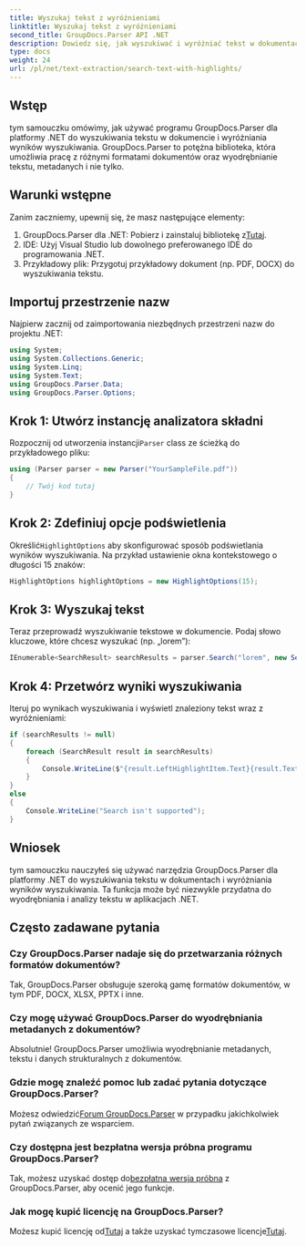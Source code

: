 ```yaml
---
title: Wyszukaj tekst z wyróżnieniami
linktitle: Wyszukaj tekst z wyróżnieniami
second_title: GroupDocs.Parser API .NET
description: Dowiedz się, jak wyszukiwać i wyróżniać tekst w dokumentach za pomocą GroupDocs.Parser dla .NET. Efektywnie wydobywaj cenne informacje.
type: docs
weight: 24
url: /pl/net/text-extraction/search-text-with-highlights/
---
```

## Wstęp
tym samouczku omówimy, jak używać programu GroupDocs.Parser dla platformy .NET do wyszukiwania tekstu w dokumencie i wyróżniania wyników wyszukiwania. GroupDocs.Parser to potężna biblioteka, która umożliwia pracę z różnymi formatami dokumentów oraz wyodrębnianie tekstu, metadanych i nie tylko.
## Warunki wstępne
Zanim zaczniemy, upewnij się, że masz następujące elementy:
1.  GroupDocs.Parser dla .NET: Pobierz i zainstaluj bibliotekę z[Tutaj](https://releases.groupdocs.com/parser/net/).
2. IDE: Użyj Visual Studio lub dowolnego preferowanego IDE do programowania .NET.
3. Przykładowy plik: Przygotuj przykładowy dokument (np. PDF, DOCX) do wyszukiwania tekstu.

## Importuj przestrzenie nazw
Najpierw zacznij od zaimportowania niezbędnych przestrzeni nazw do projektu .NET:
```csharp
using System;
using System.Collections.Generic;
using System.Linq;
using System.Text;
using GroupDocs.Parser.Data;
using GroupDocs.Parser.Options;
```
## Krok 1: Utwórz instancję analizatora składni
 Rozpocznij od utworzenia instancji`Parser` class ze ścieżką do przykładowego pliku:
```csharp
using (Parser parser = new Parser("YourSampleFile.pdf"))
{
    // Twój kod tutaj
}
```
## Krok 2: Zdefiniuj opcje podświetlenia
 Określić`HighlightOptions` aby skonfigurować sposób podświetlania wyników wyszukiwania. Na przykład ustawienie okna kontekstowego o długości 15 znaków:
```csharp
HighlightOptions highlightOptions = new HighlightOptions(15);
```
## Krok 3: Wyszukaj tekst
Teraz przeprowadź wyszukiwanie tekstowe w dokumencie. Podaj słowo kluczowe, które chcesz wyszukać (np. „lorem”):
```csharp
IEnumerable<SearchResult> searchResults = parser.Search("lorem", new SearchOptions(true, false, false, highlightOptions));
```
## Krok 4: Przetwórz wyniki wyszukiwania
Iteruj po wynikach wyszukiwania i wyświetl znaleziony tekst wraz z wyróżnieniami:
```csharp
if (searchResults != null)
{
    foreach (SearchResult result in searchResults)
    {
        Console.WriteLine($"{result.LeftHighlightItem.Text}{result.Text}{result.RightHighlightItem.Text}");
    }
}
else
{
    Console.WriteLine("Search isn't supported");
}
```

## Wniosek
tym samouczku nauczyłeś się używać narzędzia GroupDocs.Parser dla platformy .NET do wyszukiwania tekstu w dokumentach i wyróżniania wyników wyszukiwania. Ta funkcja może być niezwykle przydatna do wyodrębniania i analizy tekstu w aplikacjach .NET.

## Często zadawane pytania
### Czy GroupDocs.Parser nadaje się do przetwarzania różnych formatów dokumentów?
Tak, GroupDocs.Parser obsługuje szeroką gamę formatów dokumentów, w tym PDF, DOCX, XLSX, PPTX i inne.
### Czy mogę używać GroupDocs.Parser do wyodrębniania metadanych z dokumentów?
Absolutnie! GroupDocs.Parser umożliwia wyodrębnianie metadanych, tekstu i danych strukturalnych z dokumentów.
### Gdzie mogę znaleźć pomoc lub zadać pytania dotyczące GroupDocs.Parser?
 Możesz odwiedzić[Forum GroupDocs.Parser](https://forum.groupdocs.com/c/parser/17) w przypadku jakichkolwiek pytań związanych ze wsparciem.
### Czy dostępna jest bezpłatna wersja próbna programu GroupDocs.Parser?
 Tak, możesz uzyskać dostęp do[bezpłatna wersja próbna](https://releases.groupdocs.com/) z GroupDocs.Parser, aby ocenić jego funkcje.
### Jak mogę kupić licencję na GroupDocs.Parser?
 Możesz kupić licencję od[Tutaj](https://purchase.groupdocs.com/buy) a także uzyskać tymczasowe licencje[Tutaj](https://purchase.groupdocs.com/temporary-license/).